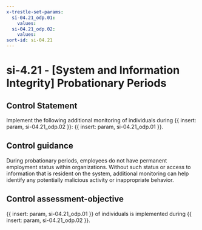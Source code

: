 ```yaml
---
x-trestle-set-params:
  si-04.21_odp.01:
    values:
  si-04.21_odp.02:
    values:
sort-id: si-04.21
---
```


# si-4.21 - \[System and Information Integrity\] Probationary Periods

## Control Statement

Implement the following additional monitoring of individuals during {{ insert: param, si-04.21_odp.02 }}: {{ insert: param, si-04.21_odp.01 }}.

## Control guidance

During probationary periods, employees do not have permanent employment status within organizations. Without such status or access to information that is resident on the system, additional monitoring can help identify any potentially malicious activity or inappropriate behavior.

## Control assessment-objective

{{ insert: param, si-04.21_odp.01 }} of individuals is implemented during {{ insert: param, si-04.21_odp.02 }}.
